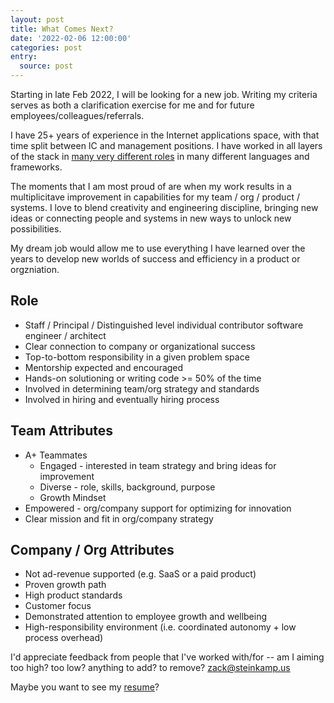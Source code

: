 ```yaml
---
layout: post
title: What Comes Next?
date: '2022-02-06 12:00:00'
categories: post
entry:
  source: post
---
```


Starting in late Feb 2022, I will be looking for a new job. Writing my criteria serves as both a clarification exercise for me and for future employees/colleagues/referrals.

I have 25+ years of experience in the Internet applications space, with that time split between IC and management positions. I have worked in all layers of the stack in [many very different roles](/resume/) in many different languages and frameworks.

The moments that I am most proud of are when my work results in a multiplicitave improvement in capabilities for my team / org / product / systems. I love to blend creativity and engineering discipline, bringing new ideas or connecting people and systems in new ways to unlock new possibilities.

My dream job would allow me to use everything I have learned over the years to develop new worlds of success and efficiency in a product or orgzniation.

## Role

* Staff / Principal / Distinguished level individual contributor software engineer / architect
* Clear connection to company or organizational success
* Top-to-bottom responsibility in a given problem space
* Mentorship expected and encouraged
* Hands-on solutioning or writing code >= 50% of the time
* Involved in determining team/org strategy and standards
* Involved in hiring and eventually hiring process

## Team Attributes

* A+ Teammates
  * Engaged - interested in team strategy and bring ideas for improvement
  * Diverse - role, skills, background, purpose
  * Growth Mindset
* Empowered - org/company support for optimizing for innovation
* Clear mission and fit in org/company strategy

## Company / Org Attributes

* Not ad-revenue supported (e.g. SaaS or a paid product)
* Proven growth path
* High product standards
* Customer focus
* Demonstrated attention to employee growth and wellbeing
* High-responsibility environment (i.e. coordinated autonomy + low process overhead)

I'd appreciate feedback from people that I've worked with/for -- am I aiming too high? too low? anything to add? to remove? <a href="mailto:zack@steinkamp.us">zack@steinkamp.us</a>

Maybe you want to see my [resume](/resume/)?
